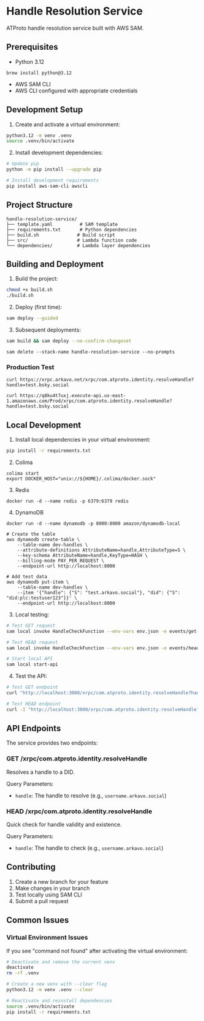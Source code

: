 # Handle Resolution Service

ATProto handle resolution service built with AWS SAM.

## Prerequisites

- Python 3.12
```shell
brew install python@3.12
```
- AWS SAM CLI
- AWS CLI configured with appropriate credentials

## Development Setup

1. Create and activate a virtual environment:
```bash
python3.12 -m venv .venv
source .venv/bin/activate
```

2. Install development dependencies:
```bash
# Update pip
python -m pip install --upgrade pip

# Install development requirements
pip install aws-sam-cli awscli
```

## Project Structure

```
handle-resolution-service/
├── template.yaml          # SAM template
├── requirements.txt       # Python dependencies
├── build.sh              # Build script
├── src/                  # Lambda function code
└── dependencies/         # Lambda layer dependencies
```

## Building and Deployment

1. Build the project:
```bash
chmod +x build.sh
./build.sh
```

2. Deploy (first time):
```bash
sam deploy --guided
```

3. Subsequent deployments:
```bash
sam build && sam deploy --no-confirm-changeset
```

```shell
sam delete --stack-name handle-resolution-service --no-prompts
```

### Production Test

```shell
curl https://xrpc.arkavo.net/xrpc/com.atproto.identity.resolveHandle?handle=test.bsky.social
```

```shell
curl https://q8ku4t7uxj.execute-api.us-east-1.amazonaws.com/Prod/xrpc/com.atproto.identity.resolveHandle?handle=test.bsky.social
```

## Local Development

1. Install local dependencies in your virtual environment:
```bash
pip install -r requirements.txt
```

2. Colima
```shell
colima start
export DOCKER_HOST="unix://${HOME}/.colima/docker.sock"
````

3. Redis
```shell
docker run -d --name redis -p 6379:6379 redis
```

4. DynamoDB
```shell
docker run -d --name dynamodb -p 8000:8000 amazon/dynamodb-local
```

```shell
# Create the table
aws dynamodb create-table \
    --table-name dev-handles \
    --attribute-definitions AttributeName=handle,AttributeType=S \
    --key-schema AttributeName=handle,KeyType=HASH \
    --billing-mode PAY_PER_REQUEST \
    --endpoint-url http://localhost:8000

# Add test data
aws dynamodb put-item \
    --table-name dev-handles \
    --item '{"handle": {"S": "test.arkavo.social"}, "did": {"S": "did:plc:testuser123"}}' \
    --endpoint-url http://localhost:8000
```


3. Local testing:
```bash
# Test GET request
sam local invoke HandleCheckFunction --env-vars env.json -e events/get-request.json

# Test HEAD request
sam local invoke HandleCheckFunction --env-vars env.json -e events/head-request.json

# Start local API
sam local start-api
```

4. Test the API:
```bash
# Test GET endpoint
curl "http://localhost:3000/xrpc/com.atproto.identity.resolveHandle?handle=test.arkavo.social"

# Test HEAD endpoint
curl -I "http://localhost:3000/xrpc/com.atproto.identity.resolveHandle?handle=test.arkavo.social"
```

## API Endpoints

The service provides two endpoints:

### GET /xrpc/com.atproto.identity.resolveHandle
Resolves a handle to a DID.

Query Parameters:
- `handle`: The handle to resolve (e.g., `username.arkavo.social`)

### HEAD /xrpc/com.atproto.identity.resolveHandle
Quick check for handle validity and existence.

Query Parameters:
- `handle`: The handle to check (e.g., `username.arkavo.social`)

## Contributing

1. Create a new branch for your feature
2. Make changes in your branch
3. Test locally using SAM CLI
4. Submit a pull request

## Common Issues

### Virtual Environment Issues

If you see "command not found" after activating the virtual environment:
```bash
# Deactivate and remove the current venv
deactivate
rm -rf .venv

# Create a new venv with --clear flag
python3.12 -m venv .venv --clear

# Reactivate and reinstall dependencies
source .venv/bin/activate
pip install -r requirements.txt
```